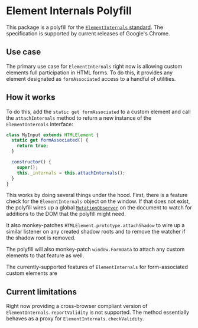 # Element Internals Polyfill

This package is a polyfill for the [`ElementInternals` standard](https://html.spec.whatwg.org/multipage/custom-elements.html#the-elementinternals-interface). The specification is supported by current releases of Google's Chrome.

## Use case

The primary use case for `ElementInternals` right now is allowing custom elements full participation in HTML forms. To do this, it provides any element designated as `formAssociated` access to a handful of utilities.


## How it works

To do this, add the `static get formAssociated` to a custom element and call the `attachInternals` method to return a new instance of the `ElementInternals` interface:

```javascript
class MyInput extends HTMLElement {
  static get formAssociated() {
    return true;
  }

  constructor() {
    super();
    this._internals = this.attachInternals();
  }
}
```

This works by doing several things under the hood. First, there is a feature check for the `ElementInternals` object on the window. If that does not exist, the polyfill wires up a global [`MutationObserver`](https://developer.mozilla.org/en/docs/Web/API/MutationObserver) on the document to watch for additions to the DOM that the polyfill might need.

It also monkey-patches `HTMLElement.prototype.attachShadow` to wire up a similar listener on any created shadow roots and to remove the watcher if the shadow root is removed.

The polyfill will also monkey-patch `window.FormData` to attach any custom elements to that feature as well.

The currently-supported features of `ElementInternals` for form-associated custom elements are

## Current limitations

Right now providing a cross-browser compliant version of `ElementInternals.reportValidity` is not supported. The method essentially behaves as a proxy for `ElementInternals.checkValidity`.